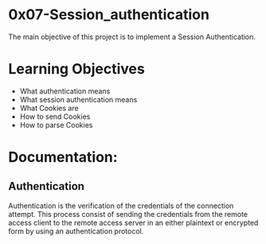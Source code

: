 # 0x07-Session_authentication
The main objective of this project is to implement a Session Authentication.
# Learning Objectives
* What authentication means
* What session authentication means
* What Cookies are
* How to send Cookies
* How to parse Cookies
# Documentation:
## Authentication
Authentication is the verification of the credentials of the connection attempt. This process consist of sending the credentials from the remote access client to the remote access server in an either plaintext or encrypted form by using an authentication protocol.
